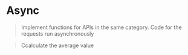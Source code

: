 # Async

>Implement functions for APIs in the same category. Code for the requests run asynchronously

>Ccalculate the average value
